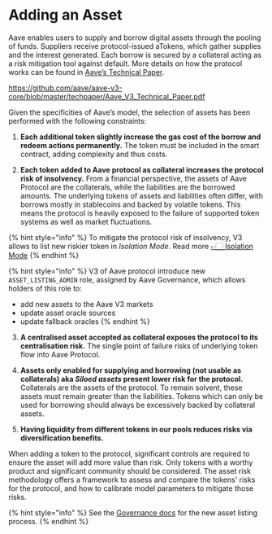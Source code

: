 # Adding an Asset

Aave enables users to supply and borrow digital assets through the pooling of funds. Suppliers receive protocol-issued aTokens, which gather supplies and the interest generated. Each borrow is secured by a collateral acting as a risk mitigation tool against default. 
More details on how the protocol works can be found in [Aave’s Technical Paper](https://github.com/aave/aave-v3-core/blob/master/techpaper/Aave_V3_Technical_Paper.pdf).

https://github.com/aave/aave-v3-core/blob/master/techpaper/Aave_V3_Technical_Paper.pdf

Given the specificities of Aave’s model, the selection of assets has been performed with the following constraints:

1. **Each additional token slightly increase the gas cost of the borrow and redeem actions permanently.** The token must be included in the smart contract, adding complexity and thus costs.

2. **Each token added to Aave protocol as collateral increases the protocol risk of insolvency.** From a financial perspective, the assets of Aave Protocol are the collaterals, while the liabilities are the borrowed amounts. The underlying tokens of assets and liabilities often differ, with borrows mostly in stablecoins and backed by volatile tokens. This means the protocol is heavily exposed to the failure of supported token systems as well as market fluctuations.

{% hint style="info" %}
To mitigate the protocol risk of insolvency, V3 allows to list new riskier token in *Isolation Mode*. Read more [👉🏻 Isolation Mode](https://docs.aave.com/developers/whats-new/isolation-mode)
{% endhint %}

{% hint style="info" %}
  V3 of Aave protocol introduce new `ASSET_LISTING_ADMIN` role, assigned by Aave Governance, which allows holders of this role to:
  - add new assets to the Aave V3 markets
  - update asset oracle sources
  - update fallback oracles
{% endhint %}


3. **A centralised asset accepted as collateral exposes the protocol to its centralisation risk.** The single point of failure risks of underlying token flow into Aave Protocol.

4. **Assets only enabled for supplying and borrowing (not usable as collaterals) aka _Siloed assets_ present lower risk for the protocol.** Collaterals are the assets of the protocol. To remain solvent, these assets must remain greater than the liabilities. Tokens which can only be used for borrowing should always be excessively backed by collateral assets.

5. **Having liquidity from different tokens in our pools reduces risks via diversification benefits.**

When adding a token to the protocol, significant controls are required to ensure the asset will add more value than risk. Only tokens with a worthy product and significant community should be considered. The asset risk methodology offers a framework to assess and compare the tokens' risks for the protocol, and how to calibrate model parameters to mitigate those risks.

{% hint style="info" %}
See the [Governance docs](https://docs.aave.com/governance/) for the new asset listing process.
{% endhint %}
